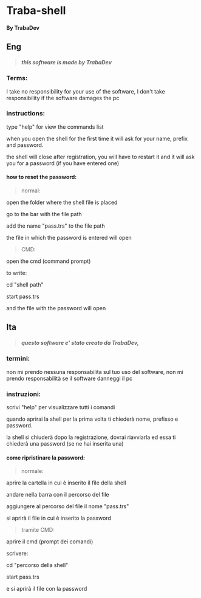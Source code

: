  # Traba-shell
 #### By TrabaDev

## Eng

> ##### this software is made by TrabaDev

### Terms:

I take no responsibility for your use of the software,
I don't take responsibility if the software damages the pc

### instructions:

type "help" for view the commands list

when you open the shell for the first time it will ask for your name, prefix and password.

the shell will close after registration, you will have to restart it and it will ask you for a password (if you have entered one)


#### how to reset the password:

> normal:

open the folder where the shell file is placed

go to the bar with the file path

add the name "pass.trs" to the file path

the file in which the password is entered will open


> CMD:

open the cmd (command prompt)

to write:

cd "shell path"

start pass.trs

and the file with the password will open

## Ita

> ##### questo software e' stato creato da TrabaDev,

### termini:

non mi prendo nessuna responsabilita sul tuo uso del software,
non mi prendo responsabilità se il software danneggi il pc

### instruzioni:

scrivi "help" per visualizzare tutti i comandi

quando aprirai la shell per la prima volta ti chiederà nome, prefisso e password.

la shell si chiuderà dopo la registrazione, dovrai riavviarla ed essa ti chiederà una password (se ne hai inserita una)

#### come ripristinare la password:

> normale:

aprire la cartella in cui è inserito il file della shell

andare nella barra con il percorso del file

aggiungere al percorso del file il nome "pass.trs"

si aprirà il file in cui è inserito la password


> tramite CMD:

aprire il cmd (prompt dei comandi)

scrivere:

cd "percorso della shell"

start pass.trs

e si aprirà il file con la password